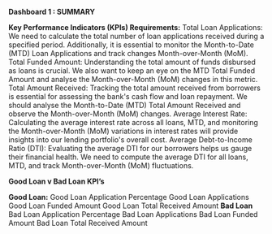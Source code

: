 **Dashboard 1 : SUMMARY**

**Key Performance Indicators (KPIs) Requirements:**
Total Loan Applications: We need to calculate the total number of loan applications received during a specified period. Additionally, it is essential to monitor the Month-to-Date (MTD) Loan Applications and track changes Month-over-Month (MoM).
Total Funded Amount: Understanding the total amount of funds disbursed as loans is crucial. We also want to keep an eye on the MTD Total Funded Amount and analyse the Month-over-Month (MoM) changes in this metric.
Total Amount Received: Tracking the total amount received from borrowers is essential for assessing the bank's cash flow and loan repayment. We should analyse the Month-to-Date (MTD) Total Amount Received and observe the Month-over-Month (MoM) changes.
Average Interest Rate: Calculating the average interest rate across all loans, MTD, and monitoring the Month-over-Month (MoM) variations in interest rates will provide insights into our lending portfolio's overall cost.
Average Debt-to-Income Ratio (DTI): Evaluating the average DTI for our borrowers helps us gauge their financial health. We need to compute the average DTI for all loans, MTD, and track Month-over-Month (MoM) fluctuations.

**Good Loan v Bad Loan KPI’s**

**Good Loan:**
Good Loan Application Percentage
Good Loan Applications
Good Loan Funded Amount
Good Loan Total Received Amount
**Bad Loan**
Bad Loan Application Percentage
Bad Loan Applications
Bad Loan Funded Amount
Bad Loan Total Received Amount

